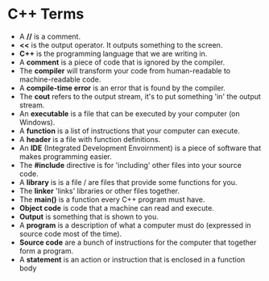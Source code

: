 # C++ Terms
- A **//** is a comment.
- **<<** is the output operator. It outputs something to the screen.
- **C++** is the programming language that we are writing in.
- A **comment** is a piece of code that is ignored by the compiler.
- The **compiler** will transform your code from human-readable to machine-readable code.
- A **compile-time error** is an error that is found by the compiler.
- The **cout** refers to the output stream, it's to put something 'in' the output stream.
- An **executable** is a file that can be executed by your computer (on Windows).
- A **function** is a list of instructions that your computer can execute.
- A **header** is a file with function definitions.
- An **IDE** (Integrated Development Envoirnment) is a piece of software that makes programming easier.
- The **#include** directive is for 'including' other files into your source code.
- A **library** is is a file / are files that provide some functions for you.
- The **linker** 'links' libraries or other files together.
- The **main()** is a function every C++ program must have.
- **Object code** is code that a machine can read and execute.
- **Output** is something that is shown to you.
- A **program** is a description of what a computer must do (expressed in source code most of the time).
- **Source code** are a bunch of instructions for the computer that together form a program.
- A **statement** is an action or instruction that is enclosed in a function body